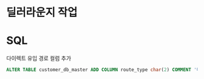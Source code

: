 # 딜러라운지 작업

# SQL

다이렉트 유입 경로 컬럼 추가

```sql
ALTER TABLE customer_db_master ADD COLUMN route_type char(2) COMMENT '다이렉트 유입 경로' AFTER ip_address;
```

